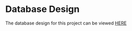 # Database Design

The database design for this project can be viewed [HERE](https://lucid.app/lucidchart/42c3c13c-d81b-40a9-bc5b-661b55fd156e/edit?viewport_loc=-415%2C-18%2C3095%2C1412%2C0_0&invitationId=inv_e92f2225-fe1b-4853-9125-611cd0a54449)

